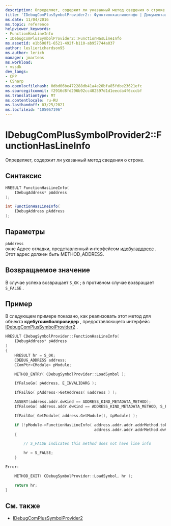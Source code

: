 ```yaml
---
description: Определяет, содержит ли указанный метод сведения о строке.
title: 'IDebugComPlusSymbolProvider2:: Функтионхаслинеинфо | Документация Майкрософт'
ms.date: 11/04/2016
ms.topic: reference
helpviewer_keywords:
- FunctionHasLineInfo
- IDebugComPlusSymbolProvider2::FunctionHasLineInfo
ms.assetid: e1b508f1-6521-492f-b110-ab957744a037
author: leslierichardson95
ms.author: lerich
manager: jmartens
ms.workload:
- vssdk
dev_langs:
- CPP
- CSharp
ms.openlocfilehash: 0dbd06be472288db41a4e20bfa85fdbe23621efc
ms.sourcegitcommit: f2916d8fd296b92cc402597d1d1eecda4f6cccbf
ms.translationtype: MT
ms.contentlocale: ru-RU
ms.lasthandoff: 03/25/2021
ms.locfileid: "105067196"
---
```

# <a name="idebugcomplussymbolprovider2functionhaslineinfo"></a>IDebugComPlusSymbolProvider2::FunctionHasLineInfo
Определяет, содержит ли указанный метод сведения о строке.

## <a name="syntax"></a>Синтаксис

```cpp
HRESULT FunctionHasLineInfo(
    IDebugAddress* pAddress
);
```

```csharp
int FunctionHasLineInfo(
    IDebugAddress pAddress
);
```

## <a name="parameters"></a>Параметры
`pAddress`\
окне Адрес отладки, представленный интерфейсом [идебугаддресс](../../../extensibility/debugger/reference/idebugaddress.md) . Этот адрес должен быть METHOD_ADDRESS.

## <a name="return-value"></a>Возвращаемое значение
В случае успеха возвращает `S_OK` ; в противном случае возвращает `S_FALSE` .

## <a name="example"></a>Пример
В следующем примере показано, как реализовать этот метод для объекта **кдебугсимболпровидер** , предоставляющего интерфейс [IDebugComPlusSymbolProvider2](../../../extensibility/debugger/reference/idebugcomplussymbolprovider2.md) .

```cpp
HRESULT CDebugSymbolProvider::FunctionHasLineInfo(
    IDebugAddress* pAddress
)
{
    HRESULT hr = S_OK;
    CDEBUG_ADDRESS address;
    CComPtr<CModule> pModule;

    METHOD_ENTRY( CDebugSymbolProvider::LoadSymbol );

    IfFalseGo( pAddress, E_INVALIDARG );

    IfFailGo( pAddress->GetAddress( &address ) );

    ASSERT(address.addr.dwKind == ADDRESS_KIND_METADATA_METHOD);
    IfFalseGo( address.addr.dwKind == ADDRESS_KIND_METADATA_METHOD, S_FALSE );

    IfFailGo( GetModule( address.GetModule(), &pModule) );

    if (!pModule->FunctionHasLineInfo( address.addr.addr.addrMethod.tokMethod,
                                       address.addr.addr.addrMethod.dwVersion))
    {

        // S_FALSE indicates this method does not have line info

        hr = S_FALSE;
    }

Error:

    METHOD_EXIT( CDebugSymbolProvider::LoadSymbol, hr );

    return hr;
}
```

## <a name="see-also"></a>См. также
- [IDebugComPlusSymbolProvider2](../../../extensibility/debugger/reference/idebugcomplussymbolprovider2.md)
